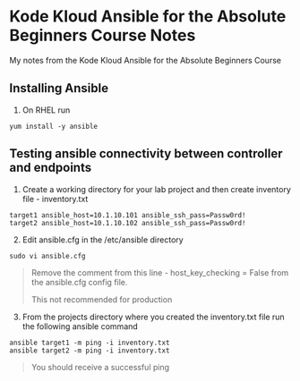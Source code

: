 # Kode Kloud Ansible for the Absolute Beginners Course Notes
My notes from the Kode Kloud Ansible for the Absolute Beginners Course

## Installing Ansible
1. On RHEL run
```
yum install -y ansible
```

## Testing ansible connectivity between controller and endpoints
1. Create a working directory for your lab project and then create inventory file - inventory.txt
```
target1 ansible_host=10.1.10.101 ansible_ssh_pass=Passw0rd!
target2 ansible_host=10.1.10.102 ansible_ssh_pass=Passw0rd!
```
2. Edit ansible.cfg in the /etc/ansible directory
```
sudo vi ansible.cfg
```
> Remove the comment from this line - host_key_checking = False from the ansible.cfg config file.
> 
> This not recommended for production

3. From the projects directory where you created the inventory.txt file run the following ansible command
```
ansible target1 -m ping -i inventory.txt
ansible target2 -m ping -i inventory.txt
```
> You should receive a successful ping
